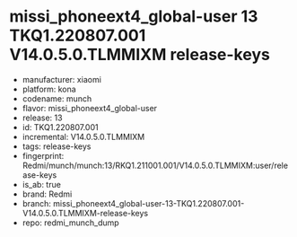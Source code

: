 # missi_phoneext4_global-user 13 TKQ1.220807.001 V14.0.5.0.TLMMIXM release-keys
- manufacturer: xiaomi
- platform: kona
- codename: munch
- flavor: missi_phoneext4_global-user
- release: 13
- id: TKQ1.220807.001
- incremental: V14.0.5.0.TLMMIXM
- tags: release-keys
- fingerprint: Redmi/munch/munch:13/RKQ1.211001.001/V14.0.5.0.TLMMIXM:user/release-keys
- is_ab: true
- brand: Redmi
- branch: missi_phoneext4_global-user-13-TKQ1.220807.001-V14.0.5.0.TLMMIXM-release-keys
- repo: redmi_munch_dump
